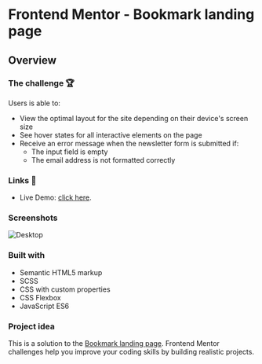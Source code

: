 # Frontend Mentor - Bookmark landing page

## Overview

### The challenge 🏆

Users is able to:

- View the optimal layout for the site depending on their device's screen size
- See hover states for all interactive elements on the page
- Receive an error message when the newsletter form is submitted if:
  - The input field is empty
  - The email address is not formatted correctly

### Links 🔗

- Live Demo: [click here](https://mlatka9.github.io/Bookmark-landing-page).

### Screenshots

![Desktop](https://user-images.githubusercontent.com/72691985/134486239-6e702343-27cf-443b-86e9-a6231e8c7875.PNG)

### Built with

- Semantic HTML5 markup
- SCSS
- CSS with custom properties
- CSS Flexbox
- JavaScript ES6

### Project idea

This is a solution to the [Bookmark landing page](https://www.frontendmentor.io/challenges/bookmark-landing-page-5d0b588a9edda32581d29158). Frontend Mentor challenges help you improve your coding skills by building realistic projects. 
